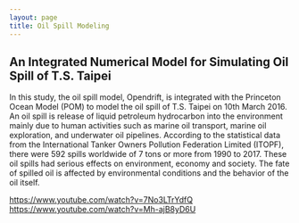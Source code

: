 ```yaml
---
layout: page
title: Oil Spill Modeling
---
```

## An Integrated Numerical Model for Simulating Oil Spill of T.S. Taipei
In this study, the oil spill model, Opendrift, is integrated with the Princeton Ocean Model (POM) to model the oil spill of T.S. Taipei on 10th March 2016. 
An oil spill is release of liquid petroleum hydrocarbon into the environment mainly due to human activities such as marine oil transport, marine oil exploration, and underwater oil pipelines. 
According to the statistical data from the International Tanker Owners Pollution Federation Limited (ITOPF), there were 592 spills worldwide of 7 tons or more from 1990 to 2017. 
These oil spills had serious effects on environment, economy and society. The fate of spilled oil is affected by environmental conditions and the behavior of the oil itself.

<a href="https://www.youtube.com/watch?v=7No3LTrYdfQ">https://www.youtube.com/watch?v=7No3LTrYdfQ</a>
<a href="https://www.youtube.com/watch?v=Mh-ajB8yD6U">https://www.youtube.com/watch?v=Mh-ajB8yD6U</a>
